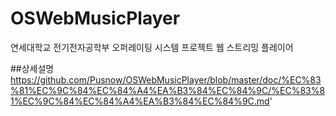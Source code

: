 OSWebMusicPlayer
================

연세대학교 전기전자공학부 오퍼레이팅 시스템 프로젝트 웹 스트리밍 플레이어

##상세설명
https://github.com/Pusnow/OSWebMusicPlayer/blob/master/doc/%EC%83%81%EC%9C%84%EC%84%A4%EA%B3%84%EC%84%9C/%EC%83%81%EC%9C%84%EC%84%A4%EA%B3%84%EC%84%9C.md'


